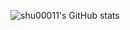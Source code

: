 ![![shu00011's GitHub stats](https://github-readme-stats.vercel.app/api?username=shu00011&show_icons=true)](https://github.com/shu00011/github-readme-stats)
<!--![Top Languages Card](https://github-readme-stats.vercel.app/api/top-langs/?username=shu00011)-->
